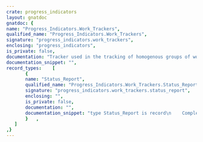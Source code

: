 ```yaml
---
crate: progress_indicators
layout: gnatdoc
gnatdoc: {
name: "Progress_Indicators.Work_Trackers",
qualified_name: "Progress_Indicators.Work_Trackers",
signature: "progress_indicators.work_trackers",
enclosing: "progress_indicators",
is_private: false,
documentation: "Tracker used in the tracking of homogenous groups of work farmed out to\nmany tasks.  The goal is to track the amount of outstanding elements to\nprocess, without caring too much about any individual element of work.",
documentation_snippet: "",
record_types:    [
       {
       name: "Status_Report",
       qualified_name: "Progress_Indicators.Work_Trackers.Status_Report",
       signature: "progress_indicators.work_trackers.status_report",
       enclosing: "",
       is_private: false,
       documentation: "",
       documentation_snippet: "type Status_Report is record\n    Completed : Natural := 0;\n    Total     : Natural := 0;\nend record;",
       }   ,
   ]
,}
---
```

